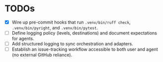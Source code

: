 # TODOs

- [x] Wire up pre-commit hooks that run `.venv/bin/ruff check`, `.venv/bin/pyright`, and `.venv/bin/pytest`.
- [ ] Define logging policy (levels, destinations) and document expectations for agents.
- [ ] Add structured logging to sync orchestration and adapters.
- [ ] Establish an issue-tracking workflow accessible to both user and agent (no external GitHub reliance).
